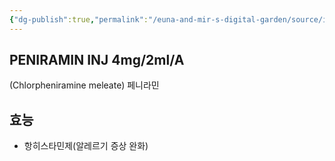 ```yaml
---
{"dg-publish":true,"permalink":"/euna-and-mir-s-digital-garden/source/icpr/","tags":["study_note","source"]}
---
```


## PENIRAMIN INJ 4mg/2ml/A
(Chlorpheniramine meleate)
페니라민
## 효능
- 항히스타민제(알레르기 증상 완화)
